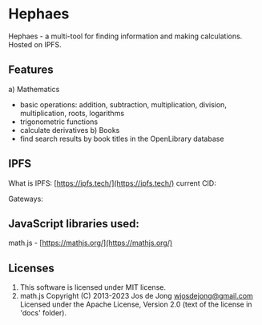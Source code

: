 # Hephaes
Hephaes - a multi-tool for finding information and making calculations. Hosted on IPFS.
## Features
a) Mathematics
- basic operations: addition, subtraction, multiplication, division, multiplication, roots, logarithms
- trigonometric functions
- calculate derivatives 
b) Books
- find search results by book titles in the OpenLibrary database
## IPFS
What is IPFS: [https://ipfs.tech/](https://ipfs.tech/)
current CID:

Gateways:

## JavaScript libraries used:
math.js - [https://mathjs.org/](https://mathjs.org/)
## Licenses
1. This software is licensed under MIT license.
2. math.js
Copyright (C) 2013-2023 Jos de Jong wjosdejong@gmail.com
Licensed under the Apache License, Version 2.0 (text of the license in 'docs' folder).
